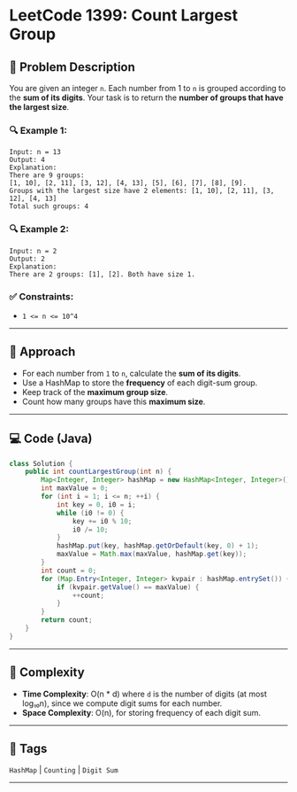 # LeetCode 1399: Count Largest Group

## 🧩 Problem Description

You are given an integer `n`. Each number from 1 to `n` is grouped according to the **sum of its digits**. Your task is to return the **number of groups that have the largest size**.

### 🔍 Example 1:

```
Input: n = 13
Output: 4
Explanation: 
There are 9 groups:
[1, 10], [2, 11], [3, 12], [4, 13], [5], [6], [7], [8], [9].
Groups with the largest size have 2 elements: [1, 10], [2, 11], [3, 12], [4, 13]
Total such groups: 4
```

### 🔍 Example 2:

```
Input: n = 2
Output: 2
Explanation: 
There are 2 groups: [1], [2]. Both have size 1.
```

### ✅ Constraints:
- `1 <= n <= 10^4`

---

## 🧠 Approach

- For each number from `1` to `n`, calculate the **sum of its digits**.
- Use a HashMap to store the **frequency** of each digit-sum group.
- Keep track of the **maximum group size**.
- Count how many groups have this **maximum size**.

---

## 💻 Code (Java)

```java
class Solution {
    public int countLargestGroup(int n) {
        Map<Integer, Integer> hashMap = new HashMap<Integer, Integer>();
        int maxValue = 0;
        for (int i = 1; i <= n; ++i) {
            int key = 0, i0 = i;
            while (i0 != 0) {
                key += i0 % 10;
                i0 /= 10;
            }
            hashMap.put(key, hashMap.getOrDefault(key, 0) + 1);
            maxValue = Math.max(maxValue, hashMap.get(key));
        }
        int count = 0;
        for (Map.Entry<Integer, Integer> kvpair : hashMap.entrySet()) {
            if (kvpair.getValue() == maxValue) {
                ++count;
            }
        }
        return count;
    }
}
```

---

## 🏁 Complexity

- **Time Complexity**: O(n * d) where `d` is the number of digits (at most log₁₀n), since we compute digit sums for each number.
- **Space Complexity**: O(n), for storing frequency of each digit sum.

---

## 📂 Tags

`HashMap` | `Counting` | `Digit Sum`

---

